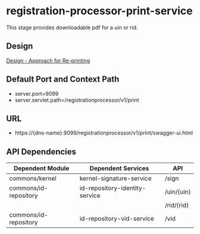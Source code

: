 # registration-processor-print-service

This stage provides downloadable pdf for a uin or rid.

## Design

[Design - Approach for Re-printing](https://github.com/mosip/registration/blob/master/design/registration-processor/Approach_for_Reprinting.md)


## Default Port and Context Path
  
  * server.port=9099
  * server.servlet.path=/registrationprocessor/v1/print


## URL

 * https://{dns-name}:9099/registrationprocessor/v1/print/swagger-ui.html


## API Dependencies
	
|Dependent Module |  Dependent Services  | API |
| ------------- | ------------- | ------------- |
| commons/kernel  | kernel-signature-service | /sign|
| commons/id-repository | id-repository-identity-service | /uin/{uin} |
|  |  | /rid/{rid}|
| commons/id-repository | id-repository-vid-service | /vid|
